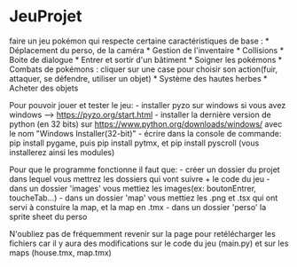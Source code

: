 # JeuProjet
faire un jeu pokémon qui respecte certaine caractéristiques de base :
          * Déplacement du perso, de la caméra
          * Gestion de l'inventaire 
          * Collisions
          * Boite de dialogue
          * Entrer et sortir d'un bâtiment
          * Soigner les pokémons
          * Combats de pokémons : cliquer sur une case pour choisir son action(fuir, attaquer, se défendre, utiliser un objet)
          * Système des hautes herbes
          * Acheter des objets

Pour pouvoir jouer et tester le jeu: - installer pyzo sur windows si vous avez windows --> https://pyzo.org/start.html
                                     - installer la dernière version de python (en 32 bits) sur https://www.python.org/downloads/windows/ avec le nom "Windows Installer(32-bit)"
                                     - écrire dans la console de commande: pip install pygame, puis pip install pytmx, et pip install pyscroll (vous installerez ainsi les modules)


Pour que le programme fonctionne il faut que: - créer un dossier du projet dans lequel vous mettrez les dossiers qui vont suivre + le code du jeu
                                              - dans un dossier 'images' vous mettiez les images(ex: boutonEntrer, toucheTab...)
                                              - dans un dossier 'map' vous mettiez les .png et .tsx qui ont servi à constuire la map, et la map en .tmx
                                              - dans un dossier 'perso' la sprite sheet du perso
                                              
                                              
                                              
                                              
N'oubliez pas de fréquemment revenir sur la page pour retélécharger les fichiers car il y aura des modifications sur le code du jeu (main.py) et sur les maps (house.tmx, map.tmx)
                                              
